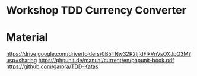 # Workshop TDD Currency Converter

# Material
https://drive.google.com/drive/folders/0B5TNw32R2IjfdFlkVnVsOXJpQ3M?usp=sharing
https://phpunit.de/manual/current/en/phpunit-book.pdf
https://github.com/garora/TDD-Katas

